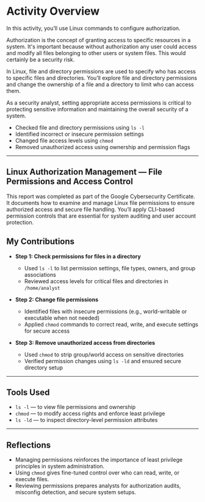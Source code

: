 # Activity Overview
In this activity, you’ll use Linux commands to configure authorization.

Authorization is the concept of granting access to specific resources in a system. It's important because without authorization any user could access and modify all files belonging to other users or system files. This would certainly be a security risk.

In Linux, file and directory permissions are used to specify who has access to specific files and directories. You’ll explore file and directory permissions and change the ownership of a file and a directory to limit who can access them.

As a security analyst, setting appropriate access permissions is critical to protecting sensitive information and maintaining the overall security of a system.
- Checked file and directory permissions using `ls -l`  
- Identified incorrect or insecure permission settings  
- Changed file access levels using `chmod`  
- Removed unauthorized access using ownership and permission flags  

---

## Linux Authorization Management — File Permissions and Access Control

This report was completed as part of the Google Cybersecurity Certificate. It documents how to examine and manage Linux file permissions to ensure authorized access and secure file handling. You’ll apply CLI-based permission controls that are essential for system auditing and user account protection.

## My Contributions

- **Step 1: Check permissions for files in a directory**  
  - Used `ls -l` to list permission settings, file types, owners, and group associations  
  - Reviewed access levels for critical files and directories in `/home/analyst`

- **Step 2: Change file permissions**  
  - Identified files with insecure permissions (e.g., world-writable or executable when not needed)  
  - Applied `chmod` commands to correct read, write, and execute settings for secure access

- **Step 3: Remove unauthorized access from directories**  
  - Used `chmod` to strip group/world access on sensitive directories  
  - Verified permission changes using `ls -ld` and ensured secure directory setup

---

## Tools Used

- `ls -l` — to view file permissions and ownership  
- `chmod` — to modify access rights and enforce least privilege  
- `ls -ld` — to inspect directory-level permission attributes  

---

## Reflections

- Managing permissions reinforces the importance of least privilege principles in system administration.  
- Using `chmod` gives fine-tuned control over who can read, write, or execute files.  
- Reviewing permissions prepares analysts for authorization audits, misconfig detection, and secure system setups.
